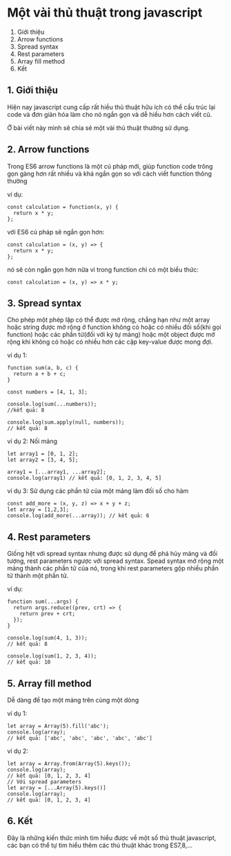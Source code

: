 # Một vài thủ thuật trong javascript
1. Giới thiệu
2. Arrow functions
3. Spread syntax
4. Rest parameters
5. Array fill method
6. Kết 
## 1. Giới thiệu
Hiện nay javascript cung cấp rất hiều thủ thuật hữu ích có thể cấu trúc lại code và đơn giản hóa làm cho nó ngắn gọn và dễ hiểu hơn cách viết cũ.

Ở bài viết này mình sẽ chia sẻ một vài thủ thuật thưởng sử dụng.
## 2. Arrow functions
Trong ES6 arrow functions là một cú pháp mới, giúp function code trông gọn gàng hơn rất nhiều và khá ngắn gọn so với cách viết function thông thường

ví dụ:
```
const calculation = function(x, y) {
  return x * y;
};
```

với ES6 cú pháp sẽ ngắn gọn hơn:

```
const calculation = (x, y) => {
  return x * y;
};
```

nó sẽ còn ngắn gọn hơn nữa vì trong function chỉ có một biểu thức:

```
const calculation = (x, y) => x * y;
```
## 3. Spread syntax
Cho phép một phép lặp có thể được mở rộng, chẳng hạn như một array hoặc string được mở rộng ở function không có hoặc có nhiều đối số(khi gọi function) hoặc các phần tử(đối với ký tự mảng) hoặc một object được mở rộng khi không có hoặc có nhiều hơn các cặp key-value được mong đợi.

ví dụ 1:
```
function sum(a, b, c) {
  return a + b + c;
}

const numbers = [4, 1, 3];

console.log(sum(...numbers));
//kết quả: 8

console.log(sum.apply(null, numbers));
// kết quả: 8

```

ví dụ 2: Nối mảng

```
let array1 = [0, 1, 2];
let array2 = [3, 4, 5];

array1 = [...array1, ...array2];
console.log(array1) // kết quả: [0, 1, 2, 3, 4, 5]
```

ví dụ 3: Sử dụng các phần tử của một mảng làm đối số cho hàm

```
const add_more = (x, y, z) => x + y + z;
let array = [1,2,3];
console.log(add_more(...array)); // kết quả: 6
```

## 4. Rest parameters
Giống hệt với spread syntax nhưng được sử dụng để phá hủy mảng và đối tượng, rest parameters ngược với spread syntax. Spead syntax mở rộng một mảng thành các phần tử của nó, trong khi rest parameters gộp nhiều phần tử thành một phần tử.

ví dụ: 
```
function sum(...args) {
  return args.reduce((prev, crt) => {
    return prev + crt;
  });
}

console.log(sum(4, 1, 3));
// kết quả: 8

console.log(sum(1, 2, 3, 4));
// kết quả: 10

```
## 5. Array fill method
Dễ dàng để tạo một mảng trên cùng một dòng

ví dụ 1: 
```
let array = Array(5).fill('abc');
console.log(array);
// kết quả: ['abc', 'abc', 'abc', 'abc', 'abc']

```

ví dụ 2:
```
let array = Array.from(Array(5).keys());
console.log(array);
// kết quả: [0, 1, 2, 3, 4]
// Với spread parameters
let array = [...Array(5).keys()]
console.log(array);
// kết quả: [0, 1, 2, 3, 4]
```
## 6. Kết
Đây là những kiến thức mình tìm hiểu được về một số thủ thuật javascript, các bạn có thể tự tìm hiểu thêm các thủ thuật khác trong ES7,8,...